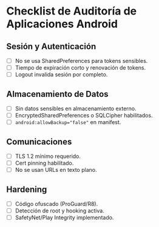 # Checklist de Auditoría de Aplicaciones Android

## Sesión y Autenticación
- [ ] No se usa SharedPreferences para tokens sensibles.
- [ ] Tiempo de expiración corto y renovación de tokens.
- [ ] Logout invalida sesión por completo.

## Almacenamiento de Datos
- [ ] Sin datos sensibles en almacenamiento externo.
- [ ] EncryptedSharedPreferences o SQLCipher habilitados.
- [ ] `android:allowBackup="false"` en manifest.

## Comunicaciones
- [ ] TLS 1.2 mínimo requerido.
- [ ] Cert pinning habilitado.
- [ ] No se usan URLs en texto plano.

## Hardening
- [ ] Código ofuscado (ProGuard/R8).
- [ ] Detección de root y hooking activa.
- [ ] SafetyNet/Play Integrity implementado.

